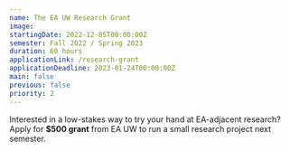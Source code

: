 ```yaml
---
name: The EA UW Research Grant
image:
startingDate: 2022-12-05T00:00:00Z
semester: Fall 2022 / Spring 2023
duration: 60 hours
applicationLink: /research-grant
applicationDeadline: 2023-01-24T00:00:00Z
main: false
previous: false
priority: 2
---
```

Interested in a low-stakes way to try your hand at EA-adjacent research? Apply for **$500 grant** from EA UW to run a small research project next semester.